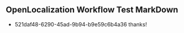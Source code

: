 ## OpenLocalization Workflow Test MarkDown
* 521daf48-6290-45ad-9b94-b9e59c6b4a36 thanks!

<!--HONumber=Aug16_HO4-->


